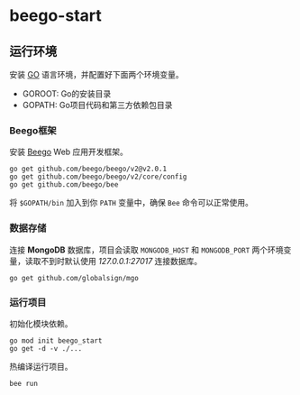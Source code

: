 # beego-start

## 运行环境

安装 [GO](https://golang.google.cn/) 语言环境，并配置好下面两个环境变量。

- GOROOT: Go的安装目录
- GOPATH: Go项目代码和第三方依赖包目录

### Beego框架

安装 [Beego](https://beego.me/) Web 应用开发框架。

```shell
go get github.com/beego/beego/v2@v2.0.1
go get github.com/beego/beego/v2/core/config
go get github.com/beego/bee
```

将 `$GOPATH/bin` 加入到你 `PATH` 变量中，确保 `Bee` 命令可以正常使用。

### 数据存储

连接 **MongoDB** 数据库，项目会读取 `MONGODB_HOST` 和 `MONGODB_PORT` 两个环境变量，读取不到时默认使用 *127.0.0.1:27017* 连接数据库。

```shell
go get github.com/globalsign/mgo
```

### 运行项目

初始化模块依赖。

```shell
go mod init beego_start
go get -d -v ./...
```

热编译运行项目。

```shell
bee run
```